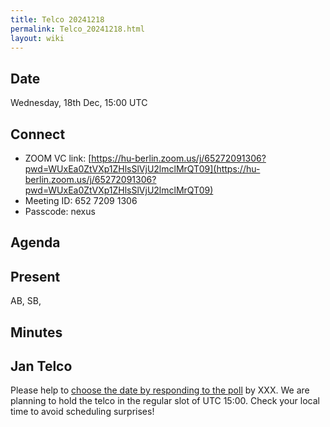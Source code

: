 ```yaml
---
title: Telco 20241218
permalink: Telco_20241218.html
layout: wiki
---
```


Date
----

Wednesday, 18th Dec, 15:00 UTC


Connect
-------
* ZOOM VC link: [https://hu-berlin.zoom.us/j/65272091306?pwd=WUxEa0ZtVXp1ZHlsSlVjU2lmclMrQT09](https://hu-berlin.zoom.us/j/65272091306?pwd=WUxEa0ZtVXp1ZHlsSlVjU2lmclMrQT09)
* Meeting ID: 652 7209 1306
* Passcode: nexus

Agenda
------


Present
-------
AB, SB, 

Minutes
-------


Jan Telco
--------------

Please help to [choose the date by responding to the poll]() by XXX. We are planning to hold the telco in the regular slot of UTC 15:00. Check your local time to avoid scheduling surprises!
